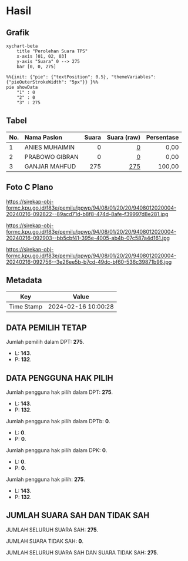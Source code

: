 # Hasil

## Grafik

```mermaid
xychart-beta
    title "Perolehan Suara TPS"
    x-axis [01, 02, 03]
    y-axis "Suara" 0 --> 275
    bar [0, 0, 275]
```

```mermaid
%%{init: {"pie": {"textPosition": 0.5}, "themeVariables": {"pieOuterStrokeWidth": "5px"}} }%%
pie showData
    "1" : 0
    "2" : 0
    "3" : 275
```

## Tabel

| No. | Nama Paslon    | Suara | Suara (raw) | Persentase |
|:--- |:-------------- | -----:| -----------:| ----------:|
| 1   | ANIES MUHAIMIN | 0     | [0][p-1]    | 0,00       |
| 2   | PRABOWO GIBRAN | 0     | [0][p-2]    | 0,00       |
| 3   | GANJAR MAHFUD  | 275   | [275][p-3]  | 100,00     |


[p-1]: https://github.com/gigit-pemilu/pemilu-2024-94-papua-tengah/blob/main/pilpres/hitung-suara/sub/94-papua-tengah/sub/08-deiyai/sub/01-tigi/sub/2020-peku/sub/004-tps/sub/paslon-1.txt
[p-2]: https://github.com/gigit-pemilu/pemilu-2024-94-papua-tengah/blob/main/pilpres/hitung-suara/sub/94-papua-tengah/sub/08-deiyai/sub/01-tigi/sub/2020-peku/sub/004-tps/sub/paslon-2.txt
[p-3]: https://github.com/gigit-pemilu/pemilu-2024-94-papua-tengah/blob/main/pilpres/hitung-suara/sub/94-papua-tengah/sub/08-deiyai/sub/01-tigi/sub/2020-peku/sub/004-tps/sub/paslon-3.txt

## Foto C Plano

https://sirekap-obj-formc.kpu.go.id/f83e/pemilu/ppwp/94/08/01/20/20/9408012020004-20240216-092822--89acd71d-b8f8-474d-8afe-f39997d8e281.jpg

https://sirekap-obj-formc.kpu.go.id/f83e/pemilu/ppwp/94/08/01/20/20/9408012020004-20240216-092903--bb5cbf41-395e-4005-ab4b-07c587a4d161.jpg

https://sirekap-obj-formc.kpu.go.id/f83e/pemilu/ppwp/94/08/01/20/20/9408012020004-20240216-092756--3e26ee5b-b7cd-49dc-bf60-536c39871b96.jpg


## Metadata

| Key        | Value               |
| ---------- | ------------------- |
| Time Stamp | 2024-02-16 10:00:28 |


## DATA PEMILIH TETAP

Jumlah pemilih dalam DPT: **275**.
 * L: **143**.
 * P: **132**.

## DATA PENGGUNA HAK PILIH

Jumlah pengguna hak pilih dalam DPT: **275**.
 * L: **143**.
 * P: **132**.

Jumlah pengguna hak pilih dalam DPTb: **0**.
 * L: **0**.
 * P: **0**.

Jumlah pengguna hak pilih dalam DPK: **0**.
 * L: **0**.
 * P: **0**.

Jumlah pengguna hak pilih: **275**.
 * L: **143**.
 * P: **132**.

## JUMLAH SUARA SAH DAN TIDAK SAH

JUMLAH SELURUH SUARA SAH: **275**.

JUMLAH SUARA TIDAK SAH: **0**.

JUMLAH SELURUH SUARA SAH DAN SUARA TIDAK SAH: **275**.


